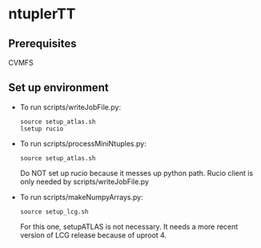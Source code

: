 # ntuplerTT

## Prerequisites

CVMFS

## Set up environment

- To run scripts/writeJobFile.py:

      source setup_atlas.sh
      lsetup rucio

- To run scripts/processMiniNtuples.py:

      source setup_atlas.sh
    
  Do NOT set up rucio because it messes up python path. Rucio client is only needed by scripts/writeJobFile.py
    
- To run scripts/makeNumpyArrays.py:

      source setup_lcg.sh
    
  For this one, setupATLAS is not necessary. It needs a more recent version of LCG release because of uproot 4.
